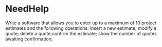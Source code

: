 # NeedHelp
Write a software that allows you to enter up to a maximum of 10 project estimates and the following operations:  insert a new estimate; modify a quote; delete a quote;confirm the estimate; show the number of quotes awaiting confirmation;
